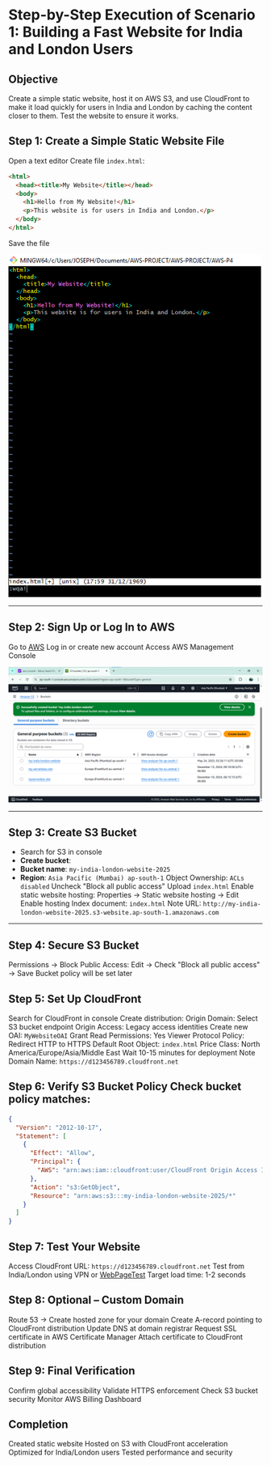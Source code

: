 # Step-by-Step Execution of Scenario 1: Building a Fast Website for India and London Users
## Objective
Create a simple static website, host it on AWS S3, and use CloudFront to make it load quickly for users in India and London by caching the content closer to them. Test the website to ensure it works.
## Step 1: Create a Simple Static Website File
Open a text editor
Create file `index.html`:
```html
<html>
  <head><title>My Website</title></head>
  <body>
    <h1>Hello from My Website!</h1>
    <p>This website is for users in India and London.</p>
  </body>
</html>
```
Save the file

![my image](https://github.com/jayymeg/AWS-PROJECT/blob/main/AWS-P4/Scenario%201/E1.png)

---

## Step 2: Sign Up or Log In to AWS
Go to [AWS](https://aws.amazon.com)
Log in or create new account
Access AWS Management Console

![my image](https://github.com/jayymeg/AWS-PROJECT/blob/main/AWS-P4/Scenario%201/E2.png)

---

## Step 3: Create S3 Bucket
- Search for S3 in console
- **Create bucket**:
- **Bucket name**: ```my-india-london-website-2025```
- **Region**: ```Asia Pacific (Mumbai) ap-south-1```
Object Ownership: `ACLs disabled`
Uncheck "Block all public access"
Upload `index.html`
Enable static website hosting:
Properties → Static website hosting → Edit
Enable hosting
Index document: `index.html`
Note URL: `http://my-india-london-website-2025.s3-website.ap-south-1.amazonaws.com`

---
## Step 4: Secure S3 Bucket
Permissions → Block Public Access:
Edit → Check "Block all public access" → Save
Bucket policy will be set later
## Step 5: Set Up CloudFront
Search for CloudFront in console
Create distribution:
Origin Domain: Select S3 bucket endpoint
Origin Access: Legacy access identities
Create new OAI: `MyWebsiteOAI`
Grant Read Permissions: Yes
Viewer Protocol Policy: Redirect HTTP to HTTPS
Default Root Object: `index.html`
Price Class: North America/Europe/Asia/Middle East
Wait 10-15 minutes for deployment
Note Domain Name: `https://d123456789.cloudfront.net`
## Step 6: Verify S3 Bucket Policy Check bucket policy matches:
```json
{
  "Version": "2012-10-17",
  "Statement": [
    {
      "Effect": "Allow",
      "Principal": {
        "AWS": "arn:aws:iam::cloudfront:user/CloudFront Origin Access Identity XYZ"
      },
      "Action": "s3:GetObject",
      "Resource": "arn:aws:s3:::my-india-london-website-2025/*"
    }
  ]
}
```
## Step 7: Test Your Website
Access CloudFront URL: `https://d123456789.cloudfront.net`
Test from India/London using VPN or [WebPageTest](https://www.webpagetest.org)
Target load time: 1-2 seconds
## Step 8: Optional – Custom Domain
Route 53 → Create hosted zone for your domain
Create A-record pointing to CloudFront distribution
Update DNS at domain registrar
Request SSL certificate in AWS Certificate Manager
Attach certificate to CloudFront distribution
## Step 9: Final Verification
Confirm global accessibility
Validate HTTPS enforcement
Check S3 bucket security
Monitor AWS Billing Dashboard
## Completion
Created static website
Hosted on S3 with CloudFront acceleration
Optimized for India/London users
Tested performance and security
